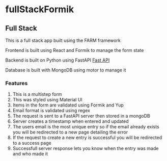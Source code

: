 # fullStackFormik

<h2>Full Stack</h1>
<div>
  <p>This is a full stack app built using the FARM framework</p>
  <p>Frontend is built using React and Formik to manage the form state</p>
  <p>Backend is built on Python using FastAPI <a href="https://fastapi.tiangolo.com">Fast API</a></p>
  <p>Database is built with MongoDB using motor to manage it</p>
<div>
  <h3>Features</h3>
  <ol>
    <li>This is a multistep form</li>
    <li>This was styled using Material UI</li>
    <li>Items in the form are validated using Formik and Yup</li>
    <li>Email format is validated using regex</li>
    <li>The request is sent to a FastAPI server then stored in a mongoDB</li>
    <li>Server creates a timestamp when entered and updated</li>
    <li>The users email is the most unique entry so if the email already exists you will be redirected to a new page detailing the error</li>
    <li>If the request to create a new entry is successful you will be redirected to a success page</li>
    <li>Successfull server response lets you know when the entry was made and who made it</li>
  </ol>
  </div>
</div>

